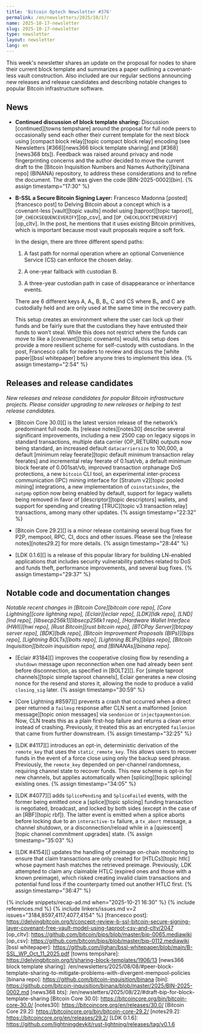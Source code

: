 ```yaml
---
title: 'Bitcoin Optech Newsletter #376'
permalink: /en/newsletters/2025/10/17/
name: 2025-10-17-newsletter
slug: 2025-10-17-newsletter
type: newsletter
layout: newsletter
lang: en
---
```

This week's newsletter shares an update on the proposal for nodes to share their
current block template and summarizes a paper outlining a covenant-less vault
construction. Also included are our regular sections announcing new releases and
release candidates and describing notable changes to popular Bitcoin
infrastructure software.

## News

- **Continued discussion of block template sharing:** Discussion
  [continued][towns tempshare] around the proposal for full node peers to
  occasionally send each other their current template for the next block using
  [compact block relay][topic compact block relay] encoding (see Newsletters
  [#366][news366 block template sharing] and [#368][news368 bts]). Feedback was
  raised around privacy and node fingerprinting concerns and the author decided
  to move the current draft to the [Bitcoin Inquisition Numbers and Names
  Authority][binana repo] (BINANA) repository, to address these considerations
  and to refine the document. The draft was given the code [BIN-2025-0002][bin]. {% assign timestamp="17:30" %}

- **B-SSL a Secure Bitcoin Signing Layer:** Francesco Madonna [posted][francesco
  post] to Delving Bitcoin about a concept which is a covenant-less
  [vault][topic vaults] model using [taproot][topic taproot],
  [`OP_CHECKSEQUENCEVERIFY`][op_csv], and [`OP_CHECKLOCKTIMEVERIFY`][op_cltv].
  In the post, he mentions that it uses existing Bitcoin primitives, which is
  important because most vault proposals require a soft fork.

  In the design, there are three different spend paths:

  1. A fast path for normal operation where an optional Convenience Service (CS)
  can enforce the chosen delay.

  2. A one-year fallback with custodian B.

  3. A three-year custodian path in case of disappearance or inheritance events.

  There are 6 different keys A, A₁, B, B₁, C and CS where B₁, and C are
  custodially held and are only used at the same time in the recovery path.

  This setup creates an environment where the user can lock up their funds and
  be fairly sure that the custodians they have entrusted their funds to won’t
  steal. While this does not restrict where the funds can move to like a
  [covenant][topic covenants] would, this setup does provide a more resilient
  scheme for self-custody with custodians. In the post, Francesco calls for
  readers to review and discuss the [white paper][bssl whitepaper] before anyone
  tries to implement this idea. {% assign timestamp="2:54" %}

## Releases and release candidates

_New releases and release candidates for popular Bitcoin infrastructure
projects.  Please consider upgrading to new releases or helping to test
release candidates._

- [Bitcoin Core 30.0][] is the latest version release of the network’s
  predominant full node. Its [release notes][notes30] describe several
  significant improvements, including a new 2500 cap on legacy sigops in
  standard transactions, multiple data carrier (OP_RETURN) outputs now being
  standard, an increased default  `datacarriersize` to 100,000, a default
  [minimum relay feerate][topic default minimum transaction relay feerates] and
  incremental relay feerate of 0.1sat/vb, a default minimum block feerate of
  0.001sat/vb, improved transaction orphanage DoS protections, a new `bitcoin`
  CLI tool, an experimental inter-process communication (IPC) mining interface
  for [Stratum v2][topic pooled mining] integrations, a new implementation of
  `coinstatsindex`, the `natpmp` option now being enabled by default, support
  for legacy wallets being removed in favor of [descriptor][topic descriptors] wallets, and support for
  spending and creating [TRUC][topic v3 transaction relay] transactions, among
  many other updates. {% assign timestamp="22:32" %}

- [Bitcoin Core 29.2][] is a minor release containing several bug fixes for P2P,
  mempool, RPC, CI, docs and other issues. Please see the [release
  notes][notes29.2] for more details. {% assign timestamp="28:44" %}

- [LDK 0.1.6][] is a release of this popular library for building LN-enabled
  applications that includes security vulnerability patches related to DoS and
  funds theft, performance improvements, and several bug fixes. {% assign timestamp="29:37" %}

## Notable code and documentation changes

_Notable recent changes in [Bitcoin Core][bitcoin core repo], [Core
Lightning][core lightning repo], [Eclair][eclair repo], [LDK][ldk repo],
[LND][lnd repo], [libsecp256k1][libsecp256k1 repo], [Hardware Wallet
Interface (HWI)][hwi repo], [Rust Bitcoin][rust bitcoin repo], [BTCPay
Server][btcpay server repo], [BDK][bdk repo], [Bitcoin Improvement
Proposals (BIPs)][bips repo], [Lightning BOLTs][bolts repo],
[Lightning BLIPs][blips repo], [Bitcoin Inquisition][bitcoin inquisition
repo], and [BINANAs][binana repo]._

- [Eclair #3184][] improves the cooperative closing flow by resending a
  `shutdown` message upon reconnection when one had already been sent before
  disconnection, as specified in [BOLT2][]. For [simple taproot channels][topic
  simple taproot channels], Eclair generates a new closing nonce for the resend
  and stores it, allowing the node to produce a valid `closing_sig` later. {% assign timestamp="30:59" %}

- [Core Lightning #8597][] prevents a crash that occurred when a direct peer
  returned a `failmsg` response after CLN sent a malformed [onion message][topic
  onion messages] via `sendonion` or `injectpaymentonion`. Now, CLN treats this
  as a plain first-hop failure and returns a clean error instead of crashing.
  Previously, it treated this as an encrypted `failonion` that came from further
  downstream. {% assign timestamp="32:25" %}

- [LDK #4117][] introduces an opt-in, deterministic derivation of the
  `remote_key` that uses the `static_remote_key`. This allows users to recover
  funds in the event of a force close using only the backup seed phrase.
  Previously, the `remote_key` depended on per-channel randomness, requiring
  channel state to recover funds. This new scheme is opt-in for new channels,
  but applies automatically when [splicing][topic splicing] existing ones. {% assign timestamp="34:05" %}

- [LDK #4077][] adds `SplicePending` and `SpliceFailed` events, with the former
  being emitted once a [splice][topic splicing] funding transaction is
  negotiated, broadcast, and locked by both sides (except in the case of an
  [RBF][topic rbf]). The latter event is emitted when a splice aborts before
  locking due to an `interactive-tx` failure, a `tx_abort` message, a channel
  shutdown, or a disconnection/reload while in a [quiescent][topic channel
  commitment upgrades] state. {% assign timestamp="35:03" %}

- [LDK #4154][] updates the handling of preimage on-chain monitoring to ensure
  that claim transactions are only created for [HTLCs][topic htlc] whose payment
  hash matches the retrieved preimage. Previously, LDK attempted to claim any
  claimable HTLC (expired ones and those with a known preimage), which risked
  creating invalid claim transactions and potential fund loss if the
  counterparty timed out another HTLC first. {% assign timestamp="36:47" %}

{% include snippets/recap-ad.md when="2025-10-21 16:30" %}
{% include references.md %}
{% include linkers/issues.md v=2 issues="3184,8597,4117,4077,4154" %}
[francesco post]: https://delvingbitcoin.org/t/concept-review-b-ssl-bitcoin-secure-signing-layer-covenant-free-vault-model-using-taproot-csv-and-cltv/2047
[op_cltv]: https://github.com/bitcoin/bips/blob/master/bip-0065.mediawiki
[op_csv]: https://github.com/bitcoin/bips/blob/master/bip-0112.mediawiki
[bssl whitepaper]: https://github.com/ilghan/bssl-whitepaper/blob/main/B-SSL_WP_Oct_11_2025.pdf
[towns tempshare]: https://delvingbitcoin.org/t/sharing-block-templates/1906/13
[news366 block template sharing]: /en/newsletters/2025/08/08/#peer-block-template-sharing-to-mitigate-problems-with-divergent-mempool-policies
[binana repo]: https://github.com/bitcoin-inquisition/binana
[bin]: https://github.com/bitcoin-inquisition/binana/blob/master/2025/BIN-2025-0002.md
[news368 bts]: /en/newsletters/2025/08/22/#draft-bip-for-block-template-sharing
[Bitcoin Core 30.0]: https://bitcoincore.org/bin/bitcoin-core-30.0/
[notes30]: https://bitcoincore.org/en/releases/30.0/
[Bitcoin Core 29.2]: https://bitcoincore.org/bin/bitcoin-core-29.2/
[notes29.2]: https://bitcoincore.org/en/releases/29.2/
[LDK 0.1.6]: https://github.com/lightningdevkit/rust-lightning/releases/tag/v0.1.6